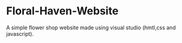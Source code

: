 # Floral-Haven-Website
A simple flower shop website made using visual studio (hmtl,css and javascript).
